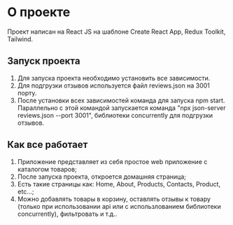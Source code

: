 # О проекте

Проект написан на React JS на шаблоне Create React App, Redux Toolkit, Tailwind.

## Запуск проекта

1. Для запуска проекта необходимо установить все зависимости.
2. Для подгрузки отзывов используется файл reviews.json на 3001 порту. 
3. После установки всех зависимостей команда для запуска npm start. Параллельно с этой командой запускается команда "npx json-server reviews.json --port 3001", библиотеки concurrently для подгрузки отзывов.

## Как все работает

1. Приложение представляет из себя простое web приложение с каталогом товаров;  
2. После запуска проекта, откроется домашняя страница;  
3. Есть такие страницы как: Home, About, Products, Contacts, Product, etc...;  
4. Можно добавлять товары в корзину, оставлять отзывы к товару (только при использовании api или c использлованием библиотеки concurrently), фильтровать и т.д..
